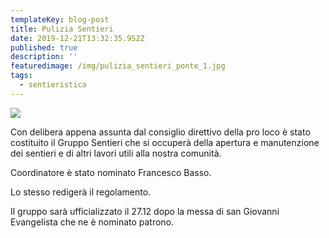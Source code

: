 ```yaml
---
templateKey: blog-post
title: Pulizia Sentieri
date: 2019-12-21T13:32:35.952Z
published: true
description: ''
featuredimage: /img/pulizia_sentieri_ponte_1.jpg
tags:
  - sentieristica
---
```

![](/img/pulizia_sentieri_ponte_1.jpg)

Con delibera appena assunta dal consiglio direttivo della pro loco è stato costituito il Gruppo Sentieri che si occuperà della apertura e manutenzione dei sentieri e di altri lavori utili alla nostra comunità.

Coordinatore è stato nominato Francesco Basso. 

Lo stesso redigerà il regolamento.

Il gruppo sarà ufficializzato il 27.12 dopo la messa di san Giovanni Evangelista che ne è nominato patrono.
